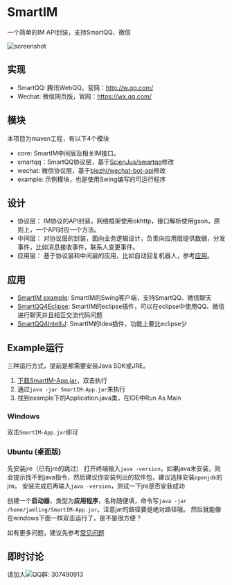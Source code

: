 # SmartIM
一个简单的IM API封装，支持SmartQQ、微信

![screenshot](https://raw.githubusercontent.com/Jamling/SmartIM/master/example/example.png)

## 实现

- SmartQQ: 腾讯WebQQ，官网：http://w.qq.com/
- Wechat: 微信网页版，官网：https://wx.qq.com/

## 模块

本项目为maven工程，有以下4个模块

- core: SmartIM中间层及相关IM接口。
- smartqq：SmartQQ协议层，基于[ScienJus/smartqq](https://github.com/ScienJus/smartqq)修改
- wechat: 微信协议层，基于[biezhi/wechat-bot-api](https://github.com/biezhi/wechat-bot-api)修改
- example: 示例模块，也是使用Swing编写的可运行程序

## 设计

- 协议层： IM协议的API封装，网络框架使用okhttp，接口解析使用gson，原则上，一个API对应一个方法。
- 中间层： 对协议层的封装，面向业务逻辑设计，负责向应用层提供数据，分发事件，比如消息接收事件，联系人变更事件。
- 应用层： 基于协议层和中间层的应用，比如自动回复机器人，参考[应用](#应用)。

## 应用

- [SmartIM example](https://jamling.github.com/jws): SmartIM的Swing客户端，支持SmartQQ、微信聊天
- [SmartQQ4Eclipse](https://github.com/Jamling/SmartQQ4Eclipse): SmartIM的eclipse插件，可以在eclipse中使用QQ、微信进行聊天并且相互交流代码问题
- [SmartQQ4IntelliJ](https://github.com/Jamling/SmartQQ4IntelliJ): SmartIM的Idea插件，功能上要比eclipse少

## Example运行

三种运行方式，提前是都需要安装Java SDK或JRE。

1. [下载SmartIM-App.jar](https://github.com/Jamling/jws/SmartIM-App.jar)，双击执行
2. 通过`java -jar SmartIM-App.jar`来执行
3. 找到example下的Application.java类，在IDE中Run As Main

### Windows

双击`SmartIM-App.jar`即可

### Ubuntu (桌面版)
先安装jre（已有jre的跳过）
 打开终端输入`java -version`，如果java未安装，则会提示找不到java指令，然后建议你安装列出的软件包，建议选择安装`openjdk`的jre。
 安装完成后再输入`java -version`，测试一下jre是否安装成功

创建一个**启动器**，类型为**应用程序**，名称随便填，命令写`java -jar /home/jamling/SmartIM-App.jar`。注意jar的路径要是绝对路径哦。
然后就能像在windows下面一样双击运行了，是不是很方便？

如有更多问题，建议先参考[常见问题]

## 即时讨论
请加入![QQ群: 307490913](group.png)

[常见问题]:https://github.com/Jamling/SmartIM/wiki/%E5%B8%B8%E8%A7%81%E9%97%AE%E9%A2%98

